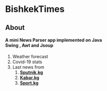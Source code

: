 # BishkekTimes

## About 

#### A mini News Parser app implemented on Java <br>Swing , Awt and Jsoup  
1. Weather forecast
2. Covid-19 stats
4. Last news from 
   1. **[Sputnik.kg](https://Sputnik.kg)**
   2. **[Kabar.kg](https://Kabar.kg)**
   3. **[Sport.kg](https://Sport.kg)**
